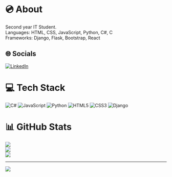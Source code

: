 # 💿 About
Second year IT Student.<br>Languages: HTML, CSS, JavaScript, Python, C#, C<br>Frameworks: Django, Flask, Bootstrap, React


## 🌐 Socials
[![LinkedIn](https://img.shields.io/badge/LinkedIn-%230077B5.svg?logo=linkedin&logoColor=white)](https://linkedin.com/in/albionaleka) 

# 💻 Tech Stack
![C#](https://img.shields.io/badge/c%23-%23239120.svg?style=flat&logo=csharp&logoColor=white) ![JavaScript](https://img.shields.io/badge/javascript-%23323330.svg?style=flat&logo=javascript&logoColor=%23F7DF1E) ![Python](https://img.shields.io/badge/python-3670A0?style=flat&logo=python&logoColor=ffdd54) ![HTML5](https://img.shields.io/badge/html5-%23E34F26.svg?style=flat&logo=html5&logoColor=white) ![CSS3](https://img.shields.io/badge/css3-%231572B6.svg?style=flat&logo=css3&logoColor=white) ![Django](https://img.shields.io/badge/django-%23092E20.svg?style=flat&logo=django&logoColor=white)
<br>
# 📊 GitHub Stats
![](https://github-readme-stats.vercel.app/api?username=albionaleka&theme=dark&hide_border=false&include_all_commits=true&count_private=true)<br/>
![](https://github-readme-streak-stats.herokuapp.com/?user=albionaleka&theme=dark&hide_border=false)<br/>
![](https://github-readme-stats.vercel.app/api/top-langs/?username=albionaleka&theme=dark&hide_border=false&include_all_commits=true&count_private=true&layout=compact)

---
[![](https://visitcount.itsvg.in/api?id=albionaleka&icon=0&color=5)](https://visitcount.itsvg.in)
